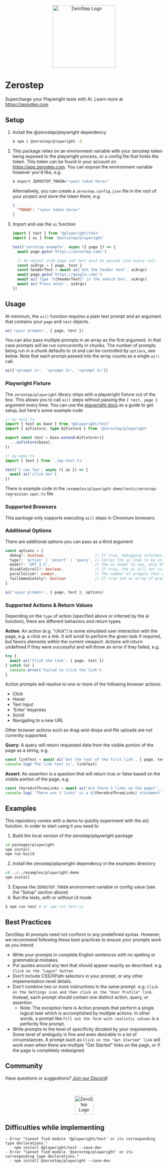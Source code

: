 <div align="center">
  <picture>
    <source
      srcset="https://github.com/zerostep-ai/zerostep/assets/1895887/4bb7ea13-100d-4fdd-84a6-657751bd2197"
      media="(prefers-color-scheme: dark)"
      height="200" width="200"
    />
    <img
      src="https://github.com/zerostep-ai/zerostep/assets/1895887/7de0b6bd-eed9-4977-b25e-495ecaf197c7"
      alt="ZeroStep Logo"
      height="200" width="200"
    />
  </picture>
</div>

# Zerostep

Supercharge your Playwright tests with AI. Learn more at https://zerostep.com

## Setup

1. Install the @zerostep/playwright dependency
   ```sh
   $ npm i @zerostep/playwright -D
   ```

2. This package relies on an environment variable with your zerostep token being exposed to
   the playwright process, or a config file that holds the token. This token can be found
   in your account on https://app.zerostep.com. You can expose the environment variable
   however you'd like, e.g.
   ```sh
   $ export ZEROSTEP_TOKEN="<your token here>"
   ```
   Alternatively, you can create a `zerostep.config.json` file in the root of your project
   and store the token there, e.g.
   ```json
   {
     "TOKEN": "<your token here>"
   }
   ```

3. Import and use the `ai` function
   ```ts
   import { test } from '@playwright/test'
   import { ai } from '@zerostep/playwright'

   test('zerostep example', async ({ page }) => {
     await page.goto('https://zerostep.com/')

     // An object with page and test must be passed into every call
     const aiArgs = { page, test }
     const headerText = await ai('Get the header text', aiArgs)
     await page.goto('https://google.com/')
     await ai(`Type "${headerText}" in the search box`, aiArgs)
     await ai('Press enter', aiArgs)
   })
   ```

## Usage

At minimum, the `ai()` function requires a plain text prompt and an argument that contains your
`page` and `test` objects.

```ts
ai('<your prompt>', { page, test })
```

You can also pass multiple prompts in an array as the first argument. In that
case prompts will be run concurrently in chunks. The number of prompts being run
in a chunk defaults to `10` and can be controlled by `options`, see below. Note
that each prompt passed into the array counts as a single `ai()` call.

```ts
ai(['<prompt 1>', '<prompt 2>', '<prompt 3>'])
```

### Playwright Fixture

The `zerostep/playwright` library ships with a playwright fixture out of the box. This allows
you to call `ai()` steps without passing the `{ test, page }` argument every time. You can
use the [playwright docs](https://playwright.dev/docs/test-fixtures#creating-a-fixture) as a guide
to get setup, but here's some example code

```ts
// my-test.ts
import { test as base } from '@playwright/test'
import { aiFixture, type AiFixture } from '@zerostep/playwright'

export const test = base.extend<AiFixture>({
  ...aiFixture(base),
})
```

```ts
// my-spec.ts
import { test } from './my-test.ts'

test('I can foo', async ({ ai }) => {
  await ai('click bar')
})
```

There is example code in the `/examples/playwright-demo/tests/zerostep-regression.spec.ts` file


### Supported Browsers

This package only supports executing `ai()` steps in Chromium browsers.

### Additional Options

There are additional options you can pass as a third argument

```ts
const options = {
  debug?: boolean,                      // If true, debugging information is returned from the ai() call.
  type?: 'action' | 'assert' | 'query', // Forces the ai step to be interpreted as the specified type.
  model?: 'GPT_3.5',                    // The ai model to use, only GPT_3.5 is supported
  disableScroll?: boolean,              // If true, the ai will not scroll out of view elements into view.
  parallelism?: number,                 // The number of prompts that will be run in a chunk, applies when passing an array of prompts to ai(). Defaults to 10.
  failImmediately?: boolean             // If true and an array of prompts was provided, the function will throw immediately if any prompt throws. Defaults to false.
}

ai('<your prompt>', { page, test }, options)
```

### Supported Actions & Return Values

Depending on the `type` of action (specified above or inferred by the ai function), there
are different behaviors and return types.

**Action**: An action (e.g. "click") is some simulated user interaction with the page, e.g.
a click on a link. It will scroll to perform the given task if required, but favors elements
within the current viewport. Actions will return undefined if they were successful and will
throw an error if they failed, e.g.

```ts
try {
  await ai('Click the link', { page, test })
} catch (e) {
  console.error('Failed to click the link')
}
```

Action prompts will resolve to one or more of the following browser actions:
- Click
- Hover
- Text Input
- 'Enter' keypress
- Scroll
- Navigating to a new URL

Other browser actions such as drag-and-drops and file uploads are not currently supported.

**Query**: A query will return requested data from the visible portion of the page as a string, e.g.

```ts
const linkText = await ai('Get the text of the first link', { page, test })
console.log('The link text is', linkText)
```

**Assert**: An assertion is a question that will return true or false based on the visible portion of the page, e.g.
```ts
const thereAreThreeLinks = await ai('Are there 3 links on the page?', { page, test })
console.log(`"There are 3 links" is a ${thereAreThreeLinks} statement`)
```

## Examples

This repository comes with a demo to quickly experiment with the ai() function. In order to
start using it you need to

1. Build the local version of the zerostep/playwright package
```sh
cd packages/playwright
npm install
npm run build
```
2. Install the zerostep/playwright dependency in the examples directory
```sh
cd ../../examples/playwright-demo
npm install
```
3. Expose the `ZEROSTEP_TOKEN` environment variable or config value (see the "Setup" section above)
4. Run the tests, with or without UI mode
```sh
$ npm run test # or npm run test-ui
```

## Best Practices

ZeroStep AI prompts need not conform to any predefined syntax. However, we recommend following these best practices to
ensure your prompts work as you intend:

- Write your prompts in complete English sentences with no spelling or grammatical mistakes.
- Put quotes around any text that should appear exactly as described. e.g. `Click on the "Login" button`
- Don't include CSS/XPath selectors in your prompt, or any other implementation-level details.
- Don't combine two or more instructions in the same prompt. e.g.
  `Click on the Settings icon and then click on the "User Profile" link`. Instead, each prompt should contain one
  distinct action, query, or assertion.
   - Note: The exception here is Action prompts that perform a single logical task which is accomplished by multiple
     actions. In other words, a prompt like `Fill out the form with realistic values` is a perfectly fine prompt.
- Write prompts to the level of specificity dictated by your requirements. Some level of ambiguity is fine and even
  desirable in a lot of circumstances. A prompt such as `Click on the "Get Started" link` will work even when there are
  multiple "Get Started" links on the page, or if the page is completely redesigned.

## Community

Have questions or suggestions? [Join our Discord](https://discord.gg/BcDmfWqSGe)!

<br>
<br>
<div align="center">
  <picture>
    <source
      srcset="https://github.com/zerostep-ai/zerostep/assets/1895887/74ad3b31-ac30-4376-be58-236cf1f7c033"
      media="(prefers-color-scheme: dark)"
      height="60" width="60"
    />
    <img
      src="https://github.com/zerostep-ai/zerostep/assets/1895887/9a9a848a-302c-4a6e-8f4a-dd7e7633757d"
      alt="ZeroStep Logo"
      height="60" width="60"
    />
  </picture>
</div>


## Difficulties while implementing
    - Error "Cannot find module '@playwright/test' or its corresponding type declarations."
      - npm install @playwright/test --save-dev
    - Error "Cannot find module '@zerostep/playwright' or its corresponding type declarations."
      - npm install @zerostep/playwright --save-dev
 

